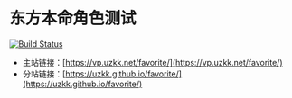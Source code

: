 # 东方本命角色测试

[![Build Status](https://travis-ci.org/uzkk/favorite.svg?branch=master)](https://travis-ci.org/uzkk/favorite)

- 主站链接：[https://vp.uzkk.net/favorite/](https://vp.uzkk.net/favorite/)
- 分站链接：[https://uzkk.github.io/favorite/](https://uzkk.github.io/favorite/)

